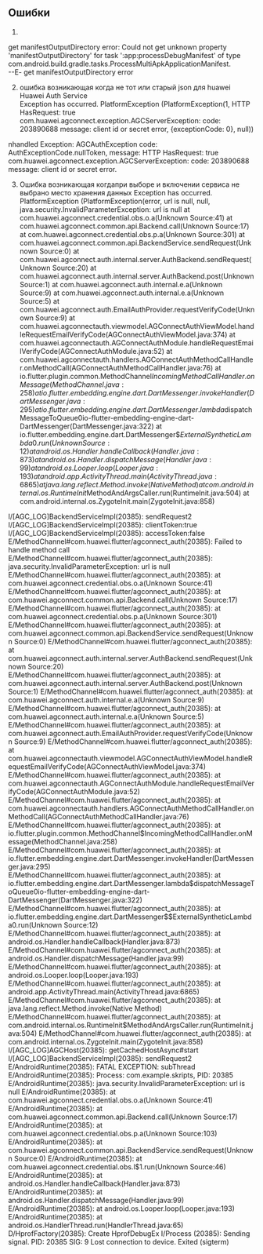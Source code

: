 








## Ошибки  

1. 
get manifestOutputDirectory error: Could not get unknown property 'manifestOutputDirectory' for task ':app:processDebugManifest' of type   com.android.build.gradle.tasks.ProcessMultiApkApplicationManifest.  
--E- get manifestOutputDirectory error  

2. ошибка возникающая когда не тот или старый json для huawei 
 Huawei Auth Service  
Exception has occurred.
PlatformException (PlatformException(1, HTTP HasRequest: true com.huawei.agconnect.exception.AGCServerException:  code: 203890688 message: client id or secret error, {exceptionCode: 0}, null))

nhandled Exception: AGCAuthException code: AuthExceptionCode.nullToken, message: HTTP HasRequest: true com.huawei.agconnect.exception.AGCServerException:  code: 203890688 message: client id or secret error.

3. Ошибка возникающая когдапри выборе и включении сервиса не выбрано место хранения данных
Exception has occurred.
PlatformException (PlatformException(error, url is null, null, java.security.InvalidParameterException: url is null
	at com.huawei.agconnect.credential.obs.o.a(Unknown Source:41)
	at com.huawei.agconnect.common.api.Backend.call(Unknown Source:17)
	at com.huawei.agconnect.credential.obs.p.a(Unknown Source:301)
	at com.huawei.agconnect.common.api.BackendService.sendRequest(Unknown Source:0)
	at com.huawei.agconnect.auth.internal.server.AuthBackend.sendRequest(Unknown Source:20)
	at com.huawei.agconnect.auth.internal.server.AuthBackend.post(Unknown Source:1)
	at com.huawei.agconnect.auth.internal.e.a(Unknown Source:9)
	at com.huawei.agconnect.auth.internal.e.a(Unknown Source:5)
	at com.huawei.agconnect.auth.EmailAuthProvider.requestVerifyCode(Unknown Source:9)
	at com.huawei.agconnectauth.viewmodel.AGConnectAuthViewModel.handleRequestEmailVerifyCode(AGConnectAuthViewModel.java:374)
	at com.huawei.agconnectauth.AGConnectAuthModule.handleRequestEmailVerifyCode(AGConnectAuthModule.java:52)
	at com.huawei.agconnectauth.handlers.AGConnectAuthMethodCallHandler.onMethodCall(AGConnectAuthMethodCallHandler.java:76)
	at io.flutter.plugin.common.MethodChannel$IncomingMethodCallHandler.onMessage(MethodChannel.java:258)
	at io.flutter.embedding.engine.dart.DartMessenger.invokeHandler(DartMessenger.java:295)
	at io.flutter.embedding.engine.dart.DartMessenger.lambda$dispatchMessageToQueue$0$io-flutter-embedding-engine-dart-DartMessenger(DartMessenger.java:322)
	at io.flutter.embedding.engine.dart.DartMessenger$$ExternalSyntheticLambda0.run(Unknown Source:12)
	at android.os.Handler.handleCallback(Handler.java:873)
	at android.os.Handler.dispatchMessage(Handler.java:99)
	at android.os.Looper.loop(Looper.java:193)
	at android.app.ActivityThread.main(ActivityThread.java:6865)
	at java.lang.reflect.Method.invoke(Native Method)
	at com.android.internal.os.RuntimeInit$MethodAndArgsCaller.run(RuntimeInit.java:504)
	at com.android.internal.os.ZygoteInit.main(ZygoteInit.java:858)


I/[AGC_LOG]BackendServiceImpl(20385): sendRequest2
I/[AGC_LOG]BackendServiceImpl(20385): clientToken:true
I/[AGC_LOG]BackendServiceImpl(20385): accessToken:false
E/MethodChannel#com.huawei.flutter/agconnect_auth(20385): Failed to handle method call
E/MethodChannel#com.huawei.flutter/agconnect_auth(20385): java.security.InvalidParameterException: url is null
E/MethodChannel#com.huawei.flutter/agconnect_auth(20385): 	at com.huawei.agconnect.credential.obs.o.a(Unknown Source:41)
E/MethodChannel#com.huawei.flutter/agconnect_auth(20385): 	at com.huawei.agconnect.common.api.Backend.call(Unknown Source:17)
E/MethodChannel#com.huawei.flutter/agconnect_auth(20385): 	at com.huawei.agconnect.credential.obs.p.a(Unknown Source:301)
E/MethodChannel#com.huawei.flutter/agconnect_auth(20385): 	at com.huawei.agconnect.common.api.BackendService.sendRequest(Unknown Source:0)
E/MethodChannel#com.huawei.flutter/agconnect_auth(20385): 	at com.huawei.agconnect.auth.internal.server.AuthBackend.sendRequest(Unknown Source:20)
E/MethodChannel#com.huawei.flutter/agconnect_auth(20385): 	at com.huawei.agconnect.auth.internal.server.AuthBackend.post(Unknown Source:1)
E/MethodChannel#com.huawei.flutter/agconnect_auth(20385): 	at com.huawei.agconnect.auth.internal.e.a(Unknown Source:9)
E/MethodChannel#com.huawei.flutter/agconnect_auth(20385): 	at com.huawei.agconnect.auth.internal.e.a(Unknown Source:5)
E/MethodChannel#com.huawei.flutter/agconnect_auth(20385): 	at com.huawei.agconnect.auth.EmailAuthProvider.requestVerifyCode(Unknown Source:9)
E/MethodChannel#com.huawei.flutter/agconnect_auth(20385): 	at com.huawei.agconnectauth.viewmodel.AGConnectAuthViewModel.handleRequestEmailVerifyCode(AGConnectAuthViewModel.java:374)
E/MethodChannel#com.huawei.flutter/agconnect_auth(20385): 	at com.huawei.agconnectauth.AGConnectAuthModule.handleRequestEmailVerifyCode(AGConnectAuthModule.java:52)
E/MethodChannel#com.huawei.flutter/agconnect_auth(20385): 	at com.huawei.agconnectauth.handlers.AGConnectAuthMethodCallHandler.onMethodCall(AGConnectAuthMethodCallHandler.java:76)
E/MethodChannel#com.huawei.flutter/agconnect_auth(20385): 	at io.flutter.plugin.common.MethodChannel$IncomingMethodCallHandler.onMessage(MethodChannel.java:258)
E/MethodChannel#com.huawei.flutter/agconnect_auth(20385): 	at io.flutter.embedding.engine.dart.DartMessenger.invokeHandler(DartMessenger.java:295)
E/MethodChannel#com.huawei.flutter/agconnect_auth(20385): 	at io.flutter.embedding.engine.dart.DartMessenger.lambda$dispatchMessageToQueue$0$io-flutter-embedding-engine-dart-DartMessenger(DartMessenger.java:322)
E/MethodChannel#com.huawei.flutter/agconnect_auth(20385): 	at io.flutter.embedding.engine.dart.DartMessenger$$ExternalSyntheticLambda0.run(Unknown Source:12)
E/MethodChannel#com.huawei.flutter/agconnect_auth(20385): 	at android.os.Handler.handleCallback(Handler.java:873)
E/MethodChannel#com.huawei.flutter/agconnect_auth(20385): 	at android.os.Handler.dispatchMessage(Handler.java:99)
E/MethodChannel#com.huawei.flutter/agconnect_auth(20385): 	at android.os.Looper.loop(Looper.java:193)
E/MethodChannel#com.huawei.flutter/agconnect_auth(20385): 	at android.app.ActivityThread.main(ActivityThread.java:6865)
E/MethodChannel#com.huawei.flutter/agconnect_auth(20385): 	at java.lang.reflect.Method.invoke(Native Method)
E/MethodChannel#com.huawei.flutter/agconnect_auth(20385): 	at com.android.internal.os.RuntimeInit$MethodAndArgsCaller.run(RuntimeInit.java:504)
E/MethodChannel#com.huawei.flutter/agconnect_auth(20385): 	at com.android.internal.os.ZygoteInit.main(ZygoteInit.java:858)
I/[AGC_LOG]AGCHost(20385): getCachedHostAsync#start
I/[AGC_LOG]BackendServiceImpl(20385): sendRequest2
E/AndroidRuntime(20385): FATAL EXCEPTION: subThread
E/AndroidRuntime(20385): Process: com.example.skripts, PID: 20385
E/AndroidRuntime(20385): java.security.InvalidParameterException: url is null
E/AndroidRuntime(20385): 	at com.huawei.agconnect.credential.obs.o.a(Unknown Source:41)
E/AndroidRuntime(20385): 	at com.huawei.agconnect.common.api.Backend.call(Unknown Source:17)
E/AndroidRuntime(20385): 	at com.huawei.agconnect.credential.obs.p.a(Unknown Source:103)
E/AndroidRuntime(20385): 	at com.huawei.agconnect.common.api.BackendService.sendRequest(Unknown Source:0)
E/AndroidRuntime(20385): 	at com.huawei.agconnect.credential.obs.l$1.run(Unknown Source:46)
E/AndroidRuntime(20385): 	at android.os.Handler.handleCallback(Handler.java:873)
E/AndroidRuntime(20385): 	at android.os.Handler.dispatchMessage(Handler.java:99)
E/AndroidRuntime(20385): 	at android.os.Looper.loop(Looper.java:193)
E/AndroidRuntime(20385): 	at android.os.HandlerThread.run(HandlerThread.java:65)
D/HprofFactory(20385): Create HprofDebugEx
I/Process (20385): Sending signal. PID: 20385 SIG: 9
Lost connection to device.
Exited (sigterm)


